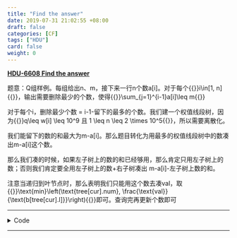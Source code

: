 ```yaml
---
title: "Find the answer"
date: 2019-07-31 21:02:55 +08:00
draft: false
categories: [CF]
tags: ["HDU"]
card: false
weight: 0
---
```


**[ HDU-6608 Find the answer ](http://acm.hdu.edu.cn/showproblem.php?pid=6609)**

<!--more-->

题意：Q组样例。每组给出n、m，接下来一行n个数a\[i\]。对于每个{{<latex>}}i\in[1, n]{{</latex>}}，输出需要删除最少的个数，使得{{<latex>}}\sum_{j=1}^{i-1}a[i]\leq m{{</latex>}}

对于每个i，删除最少个数 = i-1-留下的最多的个数。我们建一个权值线段树，因为{{<latex>}}q\leq w[i] \leq 10^9 且 1 \leq n \leq 2 \times 10^5{{</latex>}}，所以需要离散化。

我们能留下的数的和最大为m-a\[i\]。那么题目转化为用最多的权值线段树中的数凑出m-a\[i\]这个数。

那么我们凑的时候，如果左子树上的数的和已经够用，那么肯定只用左子树上的数；否则我们肯定要全用左子树上的数+右子树凑出 m-a\[i\]-左子树上数的和。

注意当递归到叶节点时，那么表明我们只能用这个数去凑val，取{{<latex>}}\text{min}\left(\text{tree[cur].num}, \frac{\text{val}}{\text{b[tree[cur].l]}}\right){{</latex>}}即可。查询完再更新个数即可

----

<details>
<summary>Code</summary>

```cpp
cout << "Hello World" << endl;
```
</details>

----



